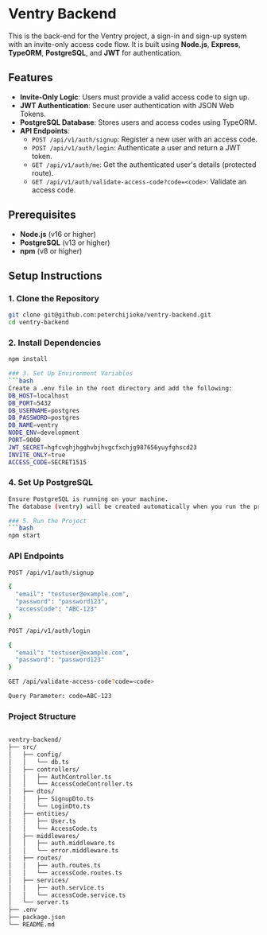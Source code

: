 
# Ventry Backend

This is the back-end for the Ventry project, a sign-in and sign-up system with an invite-only access code flow. It is built using **Node.js**, **Express**, **TypeORM**, **PostgreSQL**, and **JWT** for authentication.

## Features
- **Invite-Only Logic**: Users must provide a valid access code to sign up.
- **JWT Authentication**: Secure user authentication with JSON Web Tokens.
- **PostgreSQL Database**: Stores users and access codes using TypeORM.
- **API Endpoints**:
  - `POST /api/v1/auth/signup`: Register a new user with an access code.
  - `POST /api/v1/auth/login`: Authenticate a user and return a JWT token.
  - `GET /api/v1/auth/me`: Get the authenticated user's details (protected route).
  - `GET /api/v1/auth/validate-access-code?code=<code>`: Validate an access code.

## Prerequisites
- **Node.js** (v16 or higher)
- **PostgreSQL** (v13 or higher)
- **npm** (v8 or higher)

## Setup Instructions

### 1. Clone the Repository
```bash
git clone git@github.com:peterchijioke/ventry-backend.git
cd ventry-backend

```

### 2. Install Dependencies
```bash
npm install

### 3. Set Up Environment Variables
```bash
Create a .env file in the root directory and add the following:
DB_HOST=localhost
DB_PORT=5432
DB_USERNAME=postgres
DB_PASSWORD=postgres
DB_NAME=ventry
NODE_ENV=development
PORT=9000
JWT_SECRET=hgfcvghjhgghvbjhvgcfxchjg987656yuyfghscd23
INVITE_ONLY=true  
ACCESS_CODE=SECRET1515
```

### 4. Set Up PostgreSQL
```bash
Ensure PostgreSQL is running on your machine.
The database (ventry) will be created automatically when you run the project (see server.ts).

### 5. Run the Project
```bash
npm start
```

### API Endpoints
```bash
POST /api/v1/auth/signup

{
  "email": "testuser@example.com",
  "password": "password123",
  "accessCode": "ABC-123"
}

POST /api/v1/auth/login

{
  "email": "testuser@example.com",
  "password": "password123"
}

GET /api/validate-access-code?code=<code>

Query Parameter: code=ABC-123
```
### Project Structure
```bash

ventry-backend/
├── src/
│   ├── config/
│   │   └── db.ts
│   ├── controllers/
│   │   ├── AuthController.ts
│   │   └── AccessCodeController.ts
│   ├── dtos/
│   │   ├── SignupDto.ts
│   │   └── LoginDto.ts
│   ├── entities/
│   │   ├── User.ts
│   │   └── AccessCode.ts
│   ├── middlewares/
│   │   ├── auth.middleware.ts
│   │   └── error.middleware.ts
│   ├── routes/
│   │   ├── auth.routes.ts
│   │   └── accessCode.routes.ts
│   ├── services/
│   │   ├── auth.service.ts
│   │   └── accessCode.service.ts
│   └── server.ts
├── .env
├── package.json
└── README.md
```
